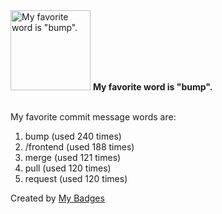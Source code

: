 <img src="https://my-badges.github.io/my-badges/favorite-word.png" alt="My favorite word is &quot;bump&quot;." title="My favorite word is &quot;bump&quot;." width="128">
<strong>My favorite word is &quot;bump&quot;.</strong>
<br><br>

My favorite commit message words are:

1. bump (used 240 times)
2. /frontend (used 188 times)
3. merge (used 121 times)
4. pull (used 120 times)
5. request (used 120 times)


Created by <a href="https://github.com/my-badges/my-badges">My Badges</a>